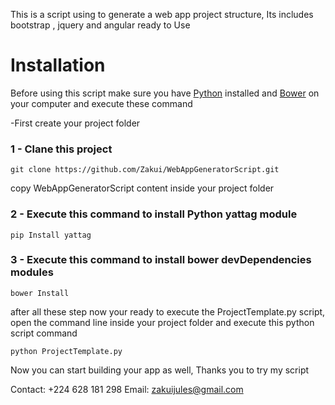 This is a script using to generate a web app project structure, Its includes bootstrap , jquery and angular ready to Use

<h1>Installation</h1>
Before using this script make sure you have <a href="https://www.python.org/" alt="Python offial site">Python</a> installed and <a href="https://bower.io/" alt="Bower offial site">Bower</a> on your computer and execute these command


-First create your project folder

<h3>1 - Clane this project </h3>
<pre>
<code>git clone https://github.com/Zakui/WebAppGeneratorScript.git </code>
</pre>

copy WebAppGeneratorScript content inside your project folder


<h3>2 - Execute this command to install Python yattag module</h3>
<pre>
<code>pip Install yattag</code>
</pre>

<h3>3 - Execute this command to install bower devDependencies modules</h3>
<pre>
<code>bower Install </code>
</pre>


<p>after all these step now your ready to execute the ProjectTemplate.py script, open the command line inside your project folder and execute this python script command</p>

<pre>
<code>python ProjectTemplate.py </code>
</pre>

<p>Now you can start building your app as well, Thanks you to try my script</p>

Contact: +224 628 181 298
Email: zakuijules@gmail.com
